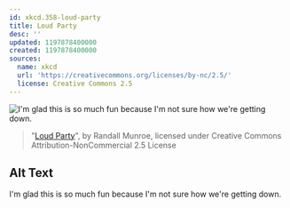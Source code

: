```yaml
---
id: xkcd.358-loud-party
title: Loud Party
desc: ''
updated: 1197878400000
created: 1197878400000
sources:
  name: xkcd
  url: 'https://creativecommons.org/licenses/by-nc/2.5/'
  license: Creative Commons 2.5
---
```

![I'm glad this is so much fun because I'm not sure how we're getting down.](https://imgs.xkcd.com/comics/loud_party.png)
> "[Loud Party](https://xkcd.com/358/)", by Randall Munroe, licensed under Creative Commons Attribution-NonCommercial 2.5 License

## Alt Text
I'm glad this is so much fun because I'm not sure how we're getting down.
